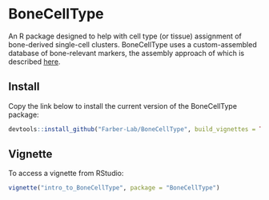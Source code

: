 # BoneCellType
An R package designed to help with cell type (or tissue) assignment of bone-derived single-cell clusters. BoneCellType uses a custom-assembled database of bone-relevant markers, the assembly approach of which is described [here](https://github.com/kkupkova/Mouse-bone-markers).

## Install
Copy the link below to install the current version of the BoneCellType package:

```r
devtools::install_github("Farber-Lab/BoneCellType", build_vignettes = TRUE)
```

## Vignette
To access a vignette from RStudio:

```r
vignette("intro_to_BoneCellType", package = "BoneCellType")
```

